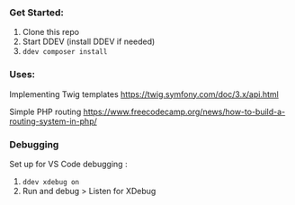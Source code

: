 ### Get Started:

1. Clone this repo
2. Start DDEV (install DDEV if needed)
3. `ddev composer install`

### Uses:

Implementing Twig templates
https://twig.symfony.com/doc/3.x/api.html

Simple PHP routing
https://www.freecodecamp.org/news/how-to-build-a-routing-system-in-php/

### Debugging

Set up for VS Code debugging :

1. `ddev xdebug on`
2. Run and debug > Listen for XDebug